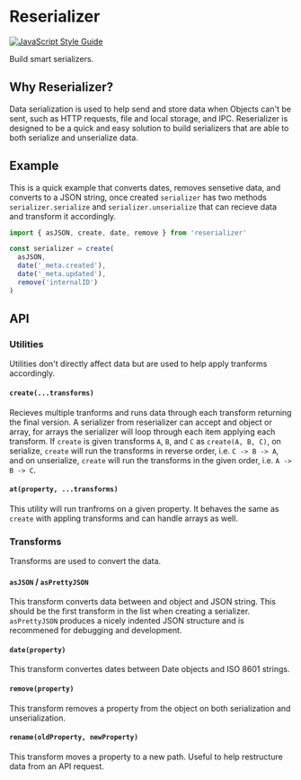 # Reserializer

[![JavaScript Style Guide](https://cdn.rawgit.com/standard/standard/master/badge.svg)](https://github.com/standard/standard)

Build smart serializers.

## Why Reserializer?

Data serialization is used to help send and store data when Objects can't be sent, such as HTTP requests, file and local storage, and IPC. Reserializer is designed to be a quick and easy solution to build serializers that are able to both serialize and unserialize data.

## Example

This is a quick example that converts dates, removes sensetive data, and converts to a JSON string, once created `serializer` has two methods `serializer.serialize` and `serializer.unserialize` that can recieve data and transform it accordingly.

``` javascript
import { asJSON, create, date, remove } from 'reserializer'

const serializer = create(
  asJSON,
  date('_meta.created'),
  date('_meta.updated'),
  remove('internalID')
)
```
## API

### Utilities

Utilities don't directly affect data but are used to help apply tranforms accordingly.

#### `create(...transforms)`

Recieves multiple tranforms and runs data through each transform returning the final version. A serializer from reserializer can accept and object or array, for arrays the serializer will loop through each item applying each transform. If `create` is given transforms `A`, `B`, and `C` as `create(A, B, C)`, on serialize, `create` will run the transforms in reverse order, i.e. `C -> B -> A`, and on unserialize, `create` will run the transforms in the given order, i.e. `A -> B -> C`.

#### `at(property, ...transforms)`

This utility will run tranfroms on a given property. It behaves the same as `create` with appling transforms and can handle arrays as well.

### Transforms

Transforms are used to convert the data.

#### `asJSON` / `asPrettyJSON`

This transform converts data between and object and JSON string. This should be the first transform in the list when creating a serializer. `asPrettyJSON` produces a nicely indented JSON structure and is recommened for debugging and development.

#### `date(property)`

This transform convertes dates between Date objects and ISO 8601 strings.

#### `remove(property)`

This transform removes a property from the object on both serialization and unserialization.

#### `rename(oldProperty, newProperty)`

This transform moves a property to a new path. Useful to help restructure data from an API request.
